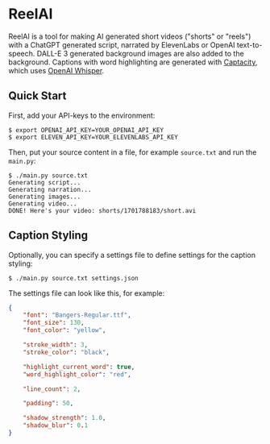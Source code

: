 # ReelAI

ReelAI is a tool for making AI generated short videos ("shorts" or "reels") with a ChatGPT generated script, narrated by ElevenLabs or OpenAI text-to-speech. DALL-E 3 generated background images are also added to the background. Captions with word highlighting are generated with [Captacity](https://github.com/unconv/captacity), which uses [OpenAI Whisper](https://github.com/openai/whisper).

## Quick Start

First, add your API-keys to the environment:

```console
$ export OPENAI_API_KEY=YOUR_OPENAI_API_KEY
$ export ELEVEN_API_KEY=YOUR_ELEVENLABS_API_KEY
```

Then, put your source content in a file, for example `source.txt` and run the `main.py`:

```console
$ ./main.py source.txt
Generating script...
Generating narration...
Generating images...
Generating video...
DONE! Here's your video: shorts/1701788183/short.avi
```

## Caption Styling

Optionally, you can specify a settings file to define settings for the caption styling:

```console
$ ./main.py source.txt settings.json
```

The settings file can look like this, for example:

```json
{
    "font": "Bangers-Regular.ttf",
    "font_size": 130,
    "font_color": "yellow",

    "stroke_width": 3,
    "stroke_color": "black",

    "highlight_current_word": true,
    "word_highlight_color": "red",

    "line_count": 2,

    "padding": 50,

    "shadow_strength": 1.0,
    "shadow_blur": 0.1
}
```
